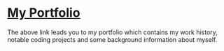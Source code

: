 # [My Portfolio](https://lii41333733.github.io/mark-fisher-portfolio/)

The above link leads you to my portfolio which contains my work history, notable coding projects and some background information about myself.

